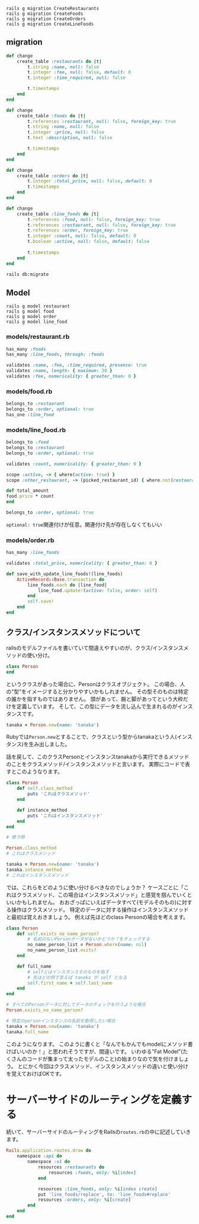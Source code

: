 ```
rails g migration CreateRestaurants
rails g migration CreateFoods
rails g migration CreateOrders
rails g migration CreateLineFoods
```

## migration
```ruby:db/migrate/xxx_create_restaurants.rb
def change
	create_table :restaurants do |t|
		t.string :name, null: false
		t.integer :fee, null: false, default: 0
		t.integer :time_required, null: false

		t.timestamps
	end
end
```

```ruby:db/migrate/xxx_create_foods.rb
def change
	create_table :foods do |t|
		t.references :restaurant, null: false, foreign_key: true
		t.string :name, null: false
		t.integer :price, null: false
		t.text :description, null: false

		t.timestamps
	end
end
```

```ruby:db/migrate/xxxx_create_orders.rb
def change
	create_table :orders do |t|
		t.integer :total_price, null: false, default: 0
		t.timestamps
	end
end
```

```ruby:db/migrate/xxx_create_line_foods.rb
def change
	create_table :line_foods do |t|
		t.references :food, null: false, foreign_key: true
		t.references :restaurant, null: false, foreign_key: true
		t.references :order, foreign_key: true
		t.integer :count, null: false, default: 0
		t.boolean :active, null: false, default: false
		
		t.timestamps
	end
end
```

```bash
rails db:migrate
```

## Model
```
rails g model restaurant
rails g model food
rails g model order
rails g model line_food
```
### models/restaurant.rb
```ruby:app/models/restaurant.rb
has_many :foods
has_many :line_foods, through: :foods

validates :name, :fee, :time_required, presence: true
validates :name, length: { maximum: 30 }
validates :fee, numericality: { greater_than: 0 }
```
### models/food.rb
```ruby:app/models/food.rb
belongs_to :restaurant
belongs_to :order, optional: true
has_one :line_food
```
### models/line_food.rb
```ruby:app/models/line_food.rb
belongs_to :food
belongs_to :restaurant
belongs_to :order, optional: true

validates :count, numericality: { greater_than: 0 }

scope :active, -> { where(active: true) }
scope :other_restaurant, -> (picked_restaurant_id) { where.not(restaurant_id: picked_restaurant_id) }

def total_amount
food.price * count
end
```

```rb
belongs_to :order, optional: true
```
`optional: true`関連付けが任意。関連付け先が存在しなくてもいい
### models/order.rb

```ruby:app/models/order.rb
has_many :line_foods

validates :total_price, numericality: { greater_than: 0 }

def save_with_update_line_foods!(line_foods)
	ActiveRecord::Base.transaction do
		line_foods.each do |line_food|
			line_food.update!(active: false, order: self)
		end
		self.save!
	end
end
```

## クラス/インスタンスメソッドについて
railsのモデルファイルを書いていて間違えやすいのが、クラス/インスタンスメソッドの使い分け。

```rb
class Person
end
```

というクラスがあった場合に、Personはクラスオブジェクト。
この場合、人の"型"をイメージすると分かりやすいかもしれません。
その型そのものは特定の誰かを指すものではありません。
頭があって、腕と脚があってという大枠だけを定義しています。
そして、この型にデータを流し込んで生まれるのがインスタンスです。

```rb
tanaka = Person.new(name: 'tanaka')
```

Rubyでは`Person.new`とすることで、クラスという型からtanakaという人(インスタンス)を生み出しました。

話を戻して、このクラスPersonとインスタンスtanakaから実行できるメソッドのことをクラスメソッド/インスタンスメソッドと言います。
実際にコードで表すとこのようなります。

```rb
class Person
	def self.class_method
		puts 'これはクラスメソッド'
	end

	def instance_method
		puts 'これはインスタンスメソッド'
	end
end

# 使う時

Person.class_method
# これはクラスメソッド

tanaka = Person.new(name: 'tanaka')
tanaka.intance_method
# これはインスタンスメソッド
```

では、これらをどのように使い分けるべきなのでしょうか？
ケースごとに「これはクラスメソッド、この場合はインスタンスメソッド」と感覚を掴んでいくといいかもしれません。
おおざっぱにいえばデータすべて(モデルそのもの)に対する操作はクラスメソッド。
特定のデータに対する操作はインスタンスメソッドと最初は覚えおきましょう。
例えば先ほどのclass Personの場合を考えます。

```rb
class Person
	def self.exists_no_name_person?
		# 名前のないPersonデータがないかどうか？をチェックする
		no_name_person_list = Person.where(name: nil)
		no_name_person_list.exits?
	end

	def full_name
		# selfとはインスタンスそのものを指す
		# 先ほどの例で言えば tanaka が self となる
		self.first_name + self.last_name
	end
end

# すべてのPersonデータに対してデータのチェックを行うような場合
Person.exists_no_name_person?

# 特定のpersonインスタンスの名前を取得したい場合
tanaka = Person.new(name: 'tanaka')
tanaka.full_name
```

このようになります。
このように書くと「なんでもかんでもmodelにメソッド書けばいいのか！」と思われそうですが、間違いです。
いわゆる"Fat Model"(たくさんのコードが集まって太ったモデルのこと)の始まりなので気を付けましょう。
とにかく今回はクラスメソッド、インスタンスメソッドの違いと使い分けを覚えておけばOKです。

# サーバーサイドのルーティングを定義する
続いて、サーバーサイドのルーティングをRailsの`routes.rb`の中に記述していきます。

```ruby:config/routes.rb
Rails.application.routes.draw do
	namespace :api do
		namespace :v1 do
			resources :restaurants do
				resources :foods, only: %i[index]
			end

			resources :line_foods, only: %i[index create]
			put 'line_foods/replace', to: 'line_foods#replace'
			resources :orders, only: %i[create]
		end
	end
end
```